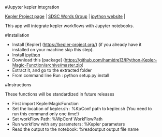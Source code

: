 #Jupyter kepler integration

[Kepler Project page](https://kepler-project.org/) |
[SDSC Words Group](http://words.sdsc.edu/) |
[ipython website](http://ipython.org/) |

This app will integrate kepler workflows with Jupyter notebooks.

#Installation 
* Install [Kepler] (https://kepler-project.org/) (if you already have it installed on your machine skip this step).
* Install [ipython](http://ipython.org/install.html) 
* Download this [package] (https://github.com/hamidre13/IPython-Kepler-Magic-Function/archive/master.zip)
* Extract it, and go to the extracted folder
* From command line Run : python setup.py install

#Instructions

These functions will be standardized in future releases 
* First import KeplerMagicFunction
* Set the location of kepler.sh : %KpConf path to kepler.sh (You need to run this command only one time!)
* Set workFlow Path: %WpConf WorkFlowPath
* Run workflow with any parameters: %Kepler parameters
* Read the output to the notebook: %readoutput output file name


